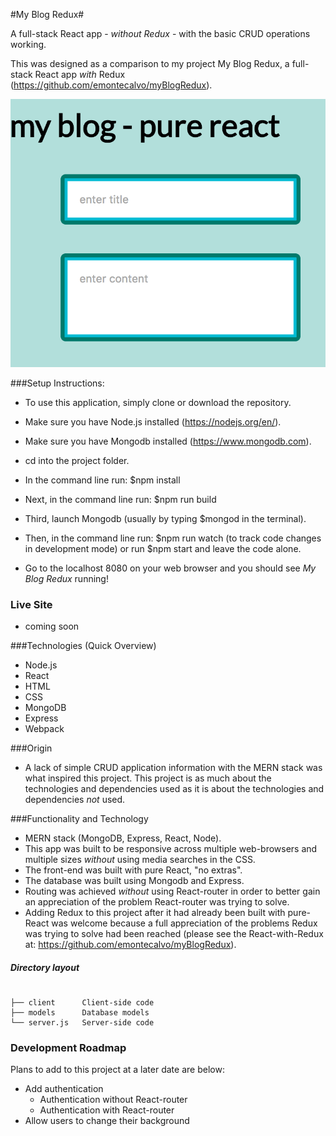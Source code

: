 #My Blog Redux#

A full-stack React app - *without Redux* - with the basic CRUD operations working.

This was designed as a comparison to my project My Blog Redux, a full-stack React app *with* Redux (https://github.com/emontecalvo/myBlogRedux).

![Alt text](./blog_pure_react.png?raw=true "My Blog without Redux")


###Setup Instructions:

* To use this application, simply clone or download the repository.

* Make sure you have Node.js installed (https://nodejs.org/en/).

* Make sure you have Mongodb installed (https://www.mongodb.com).

* cd into the project folder.

* In the command line run: $npm install

* Next, in the command line run: $npm run build

* Third, launch Mongodb (usually by typing $mongod in the terminal).

* Then, in the command line run: $npm run watch (to track code changes in development mode) or run $npm start and leave the code alone.

* Go to the localhost 8080 on your web browser and you should see *My Blog Redux* running!

### Live Site
* coming soon


###Technologies (Quick Overview)
* Node.js
* React
* HTML
* CSS
* MongoDB
* Express
* Webpack

###Origin
* A lack of simple CRUD application information with the MERN stack was what inspired this project.  This project is as much about the technologies and dependencies used as it is about the technologies and dependencies *not* used.

###Functionality and Technology
* MERN stack (MongoDB, Express, React, Node).
* This app was built to be responsive across multiple web-browsers and multiple sizes *without* using media searches in the CSS.
* The front-end was built with pure React, "no extras".
* The database was built using Mongodb and Express.
* Routing was achieved *without* using React-router in order to better gain an appreciation of the problem React-router was trying to solve.
* Adding Redux to this project after it had already been built with pure-React was welcome because a full appreciation of the problems Redux was trying to solve had been reached (please see the React-with-Redux at: https://github.com/emontecalvo/myBlogRedux).

##### Directory layout

```

├── client      Client-side code
├── models      Database models
└── server.js   Server-side code

```

### Development Roadmap
Plans to add to this project at a later date are below:

* Add authentication
  * Authentication without React-router
  * Authentication with React-router
* Allow users to change their background


